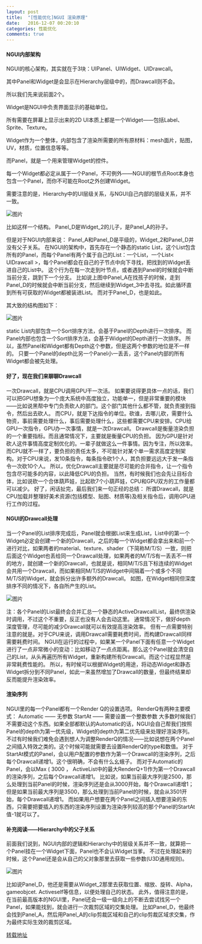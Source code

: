 ```yaml
---
layout: post
title:  "[性能优化]NGUI 渲染原理"
date:   2016-12-07 00:20:10
categories: 性能优化
comments: true
---
```


#### NGUI内部架构
NGUI的核心架构，其实就在于3块：UIPanel、UIWidget、UIDrawcall。

其中Panel和Widget是会显示在Hierarchy层级中的，而Drawcall则不会。

所以我们先来说前面2个。

Widget是NGUI中负责界面显示的基础单位。

所有需要在屏幕上显示出来的2D UI本质上都是一个Widget——包括Label、Sprite、Texture。

Widget作为一个整体，内部包含了渲染所需要的所有原材料：mesh面片，贴图，UV，材质，位置信息等等。

而Panel，就是一个用来管理Widget的控件。

每一个Widget都必定从属于一个Panel，不可例外——NGUI的根节点Root本身也包含一个Panel，而你不可能在Root之外创建Widget。

需要注意的是，Hierarchy中的UI层级关系，与NGUI自己内部的层级关系，并不一致。

![图片](http://owk5gjdrg.bkt.clouddn.com/0033NGUI%20%E6%B8%B2%E6%9F%93%E5%8E%9F%E7%90%86.png)

比如这样一个结构。
Panel_D是Widget_2的儿子，是Panel_A的孙子。

但是对于NGUI内部来说：
Panel_A和Panel_D是平级的，Widget_2和Panel_D并没有父子关系。
在NGUI的架构中，首先存在一个静态的static List<UIPanel>，这个List包含所有的Panel，而每个Panel有两个属于自己的List：一个List<UIWidget>，一个List< UIDrawcall >，每个Panel都会在自己的子节点中向下寻找，把找到的Widget丢进自己的List中。
这个行为在每一次走到叶节点，或者遇到Panel的时候就会中断当前分支，跳到下一个分支。
比如说上图中Panel_A在找孩子的时候，走到Panel_D的时候就会中断当前分支，然后继续到Widget_3中去寻找。如此循环直到所有可获取的Widget都被装进List。
而对于Panel_D，也是如此。

其大致的结构图如下：

![图片](http://owk5gjdrg.bkt.clouddn.com/0034NGUI%20%E6%B8%B2%E6%9F%93%E5%8E%9F%E7%90%86.png)

static List<UIPanel>内部包含一个Sort排序方法，会基于Panel的Depth进行一次排序。
而Panel内部也包含一个Sort排序方法，会基于Widget的Depth进行一次排序。
所以，虽然Panel和Widget都有Depth这个参数，但是这两个参数的地位是不一样的。
只要一个Panel的depth比另一个Panel小一丢丢，这个Panel内部的所有Widget都会被先处理。

#### 好了，现在我们来聊聊Drawcall
一次Drawcall，就是CPU调用GPU干一次活。
如果要说得更具体一点的话，我们可以把GPU想象为一个庞大系统中高度独立，功能单一，但是非常重要的模块——比如说黑帮中专门负责砍人的部门。这个部门其他什么都不管，就负责接到指令，然后出去砍人。
而CPU，就是下达指令的单位。砍谁，去哪儿砍，需要什么物资，事前需要处理什么，事后需要处理什么，这些都需要CPU来安排。CPU给GPU一次指令，GPU办一次事情，就是一次Drawcall。
Drawcall是衡量渲染负担的一个重要指标。而且通常情况下，主要就是衡量CPU的负担。
因为GPU是针对砍人这件事情高度定制优化的。一辈子就做这么一件事情。因为专注，所以效率。
而CPU就不一样了，要负担的责任太多，不可能针对某个单一需求高度定制架构。对于CPU来说，发10条指令，每条指令砍1个人，其负担要远远大于发一条指令一次砍10个人。
所以，优化Drawcall主要就是尽可能的合并指令，让一个指令包含尽可能多的内容，以此降低CPU的负担。
当然，有时候我们也会先让目标合体，比如说砍一个合体葫芦娃，比起砍7个小葫芦娃，CPU和GPU双方的工作量都可以减少。
好了，闲话扯完，最后我们来一句正经的总结：
所谓Drawcall，就是CPU加载并整理好美术资源(包括模型、贴图、材质等)及相关指令后，调用GPU进行工作的过程。

#### NGUI的Drawcall处理
当一个Panel的List<Widget>排序完成后，Panel就会根据List<Widget>来生成List<Drawcall>，List<Widget>中的第一个Widget必定会创建一个新的Drawcall，之后的每一个Widget都会拿出来和前一个进行对比，如果两者的material、texture、shader（下简称M/T/S）一致，则把后面这个Widget也丢给同一个Drawcall处理，如果两者的M/T/S有一丢丢不一样的地方，就创建一个新的Drawcall，也就是说，相同M/T/S且下标连续的Widget会共用一个Drawcall，而如果相同M/T/S的Widget中间隔着一个或多个不同M/T/S的Widget，就会拆分出许多额外的Drawcall。
如图，在Widget相同但深度排序不同的情况下，各自所产生的List<Drawcall>。

![图片](http://owk5gjdrg.bkt.clouddn.com/0037NGUI%20%E6%B8%B2%E6%9F%93%E5%8E%9F%E7%90%86.png)

注：各个Panel的List<Drawcall>最终会合并汇总一个静态的ActiveDrawcallList，最终供渲染时调用，不过这个不重要，反正也没有人会去动这里。
通常情况下，做好depth深度管理，尽可能的减少Drawcall就可以有效提高渲染效率。
但有一点需要特别注意的就是。对于CPU来说，调用Drawcall需要耗费时间，而构建Drawcall同样需要耗费时间。
NGUI在运行的过程中，如果某一个Panel下面有任意一个Widget进行了一点非常微小的变动：比如移动了一点点距离。那么这个Panel就会清空自己的List<Drawcall>，从头再遍历所有Widget，重新构建所有Drawcall。而这个过程显然是非常耗费性能的。
所以，有时候可以根据Widget的用途，将动态Widget和静态Widget拆分到不同Panel，如此一来虽然增加了Drawcall的数量，但最终结果却反而能提升渲染效率。

#### 渲染序列
NGUI里的每一个Panel都有一个Render Q的设置选项。
RenderQ有两种主要模式：
Automatic —— 无参数
StartAt —— 需要设置一个整数参数
大多数时候我们不需要动这个东西。如果全部都默认的Automatic的话，NGUI会自己帮我们按照Panel的depth为第一优先级，Widget的depth为第二优先级来处理好渲染序列。
不过有时候我们难免会遇到想人为调整RenderQ的情况——比如说想在两个Panel之间插入特效之类的。这个时候可能就需要去设置RenderQ的type和数值。
对于StartAt模式的Panel，会以用户配置的参数作为第一个Drawcall的渲染序列，之后每个Drawcall递增1。这个很明确，不会有什么幺蛾子。
而对于Automatic的Panel，会以Max ( 3000 ， ActiveList中的最大RenderQ+1)作为第一个Drawcall的渲染序列，之后每个Drawcall递增1。
比如说，如果当前最大序列是2500，那么处理到当前Panel的时候，渲染序列还是会从3000开始，每个Drawcall递增1；但是如果当前最大序列是3500，那么处理到当前Panel的时候，就会从3501开始，每个Drawcall递增1。
而如果用户想要在两个Panel之间插入想要渲染的东西，只需要把要插入的东西的渲染序列设置为渲染序列较高的那个Panel的StartAt值-1就可以了。

#### 补充阅读——Hierarchy中的父子关系
前面我们说到，NGUI内部的逻辑和Hierarchy中的层级关系并不一致，就算把一个Panel挂在一个Widget下面，Panel也不会认Widget当爹。
不过在处理起来的时候，这个Panel还是会从自己的父对象那里去获取一些参数(U3D通用规则)。

![图片](http://owk5gjdrg.bkt.clouddn.com/0036NGUI%20%E6%B8%B2%E6%9F%93%E5%8E%9F%E7%90%86.png)

比如说Panel_D，他还是需要从Widget_2那里去获取位置、缩放、旋转、Alpha，gameobjcet. Activeself等信息，以便处理自己的状态。
此外，值得注意的是，在当前最高版本的NGUI里，Panel还会一级一级向上的不断去尝试找另一个Panel，如果能找到，就会进行一次裁剪区域的交集处理。
比如Panel_D，他最终会找到Panel_A，然后用Panel_A的clip剪裁区域和自己的clip剪裁区域求交集，作为最终实际生效的裁剪区域。


[转载地址](https://zhuanlan.zhihu.com/p/23063061)

